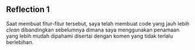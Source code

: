 ## Reflection 1
Saat membuat fitur-fitur tersebut, saya telah membuat code yang jauh lebih _clean_ dibandingkan sebelumnya dimana saya menggunakan penamaan yang lebih mudah dipahami disertai dengan komen yang tidak terlalu berlebihan.
